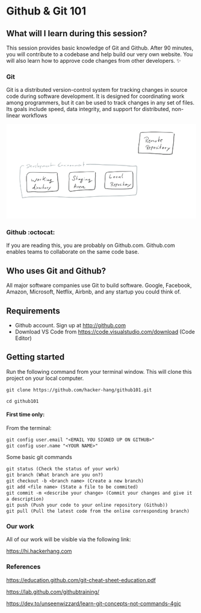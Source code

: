 # Github & Git 101

## What will I learn during this session?
This session provides basic knowledge of Git and Github. After 90 minutes, you will contribute to a codebase and help build our very own website. You will also learn how to approve code changes from other developers.  :sparkles:

### Git
Git is a distributed version-control system for tracking changes in source code during software development. It is designed for coordinating work among programmers, but it can be used to track changes in any set of files. Its goals include speed, data integrity, and support for distributed, non-linear workflows

![Git](git-components.png)


### Github :octocat:
If you are reading this, you are probably on Github.com. Github.com enables teams to collaborate on the same code base.

## Who uses Git and Github?
All major software companies use Git to build software. Google, Facebook, Amazon, Microsoft, Netflix, Airbnb, and any startup you could think of.

## Requirements
* Github account. Sign up at http://github.com
* Download VS Code from https://code.visualstudio.com/download (Code Editor)

## Getting started

Run the following command from your terminal window. This will clone this project on your local computer.

```
git clone https://github.com/hacker-hang/github101.git
```

```
cd github101
```

#### First time only:
From the terminal:
```
git config user.email "<EMAIL YOU SIGNED UP ON GITHUB>"
git config user.name "<YOUR NAME>"
```

Some basic git commands
```
git status (Check the status of your work)
git branch (What branch are you on?)
git checkout -b <branch name> (Create a new branch)
git add <file name> (State a file to be commited)
git commit -m <describe your change> (Commit your changes and give it a description)
git push (Push your code to your online repository (Github))
git pull (Pull the latest code from the online corresponding branch)
```

### Our work
All of our work will be visible via the following link:

https://hi.hackerhang.com

### References

<https://education.github.com/git-cheat-sheet-education.pdf>

<https://lab.github.com/githubtraining/>

<https://dev.to/unseenwizzard/learn-git-concepts-not-commands-4gjc>

